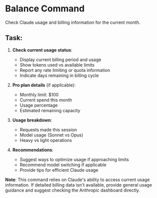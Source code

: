 # Balance Command

Check Claude usage and billing information for the current month.

## Task:

1. **Check current usage status**:
   - Display current billing period and usage
   - Show tokens used vs available limits
   - Report any rate limiting or quota information
   - Indicate days remaining in billing cycle

2. **Pro plan details** (if applicable):
   - Monthly limit: $100
   - Current spend this month
   - Usage percentage
   - Estimated remaining capacity

3. **Usage breakdown**:
   - Requests made this session
   - Model usage (Sonnet vs Opus)
   - Heavy vs light operations

4. **Recommendations**:
   - Suggest ways to optimize usage if approaching limits
   - Recommend model switching if applicable
   - Provide tips for efficient Claude usage

**Note**: This command relies on Claude's ability to access current usage information. If detailed billing data isn't available, provide general usage guidance and suggest checking the Anthropic dashboard directly.
